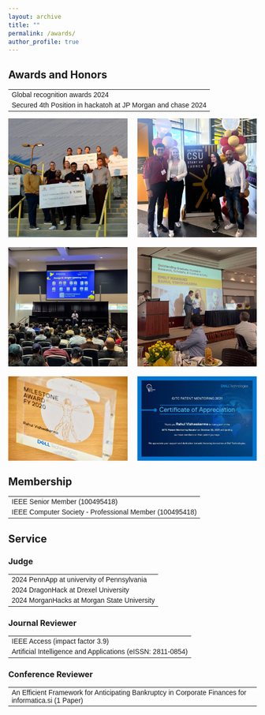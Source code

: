 ```yaml
---
layout: archive
title: ""
permalink: /awards/
author_profile: true
---
```


<head>
<style>
table {
  font-family: arial, sans-serif;
  border-collapse: collapse;
  width: 100%;
}

td, th {
  border: 1px solid #dddddd;
  text-align: left;
  padding: 8px;
}

tr:nth-child(even) {
  background-color: #dddddd;
}
</style>
</head>
<body>
 
<h2>Awards and Honors</h2>

<table>
  <tr>
    <td>Global recognition awards 2024</td>
  </tr>
 <tr>
    <td>Secured 4th Position in hackatoh at JP Morgan and chase 2024</td>
  </tr>

</table>

<div style="display: flex; flex-wrap: wrap; gap: 20px;">
    <img src="/images/csulb2.jpeg" alt="Image 1" style="width: 48%;">
    <img src="/images/csulb1.jpeg" alt="Image 2" style="width: 48%;">
    <img src="/images/csulb3.jpeg" alt="Image 3" style="width: 48%;">
    <img src="/images/csulb4.jpeg" alt="Image 4" style="width: 48%;">
    <img src="/images/dell.jpeg" alt="Image 3" style="width: 48%;">
    <img src="/images/dell2.jpeg" alt="Image 4" style="width: 48%;">
</div>


<h2>Membership</h2>

<table>
  
  <tr>
    <td>IEEE Senior Member (100495418)</td>
  </tr>
    
  <tr>
    <td>IEEE Computer Society - Professional Member (100495418)</td>
  </tr>
  
</table>

<h2>Service</h2>

<h3>Judge</h3>

<table>
  <tr>
    <td>2024 PennApp at univervity of Pennsylvania</td>
  </tr>
  <tr>
    <td>2024 DragonHack at Drexel University </td>
  </tr>
  <tr>
    <td>2024 MorganHacks at Morgan State University </td>
  </tr>
</table>
  
  
<h3>Journal Reviewer</h3>
  
<table>
  <tr>
    <td>IEEE Access (impact factor 3.9)</td>
  </tr>
  <tr>
    <td>Artificial Intelligence and Applications (eISSN: 2811-0854)</td>
  </tr>
</table>

  
<h3>Conference Reviewer</h3>

<table>
  <tr>
    <td>An Efficient Framework for Anticipating Bankruptcy in Corporate Finances for informatica.si (1 Paper)</td>
  </tr>
  
</table>

</body>

